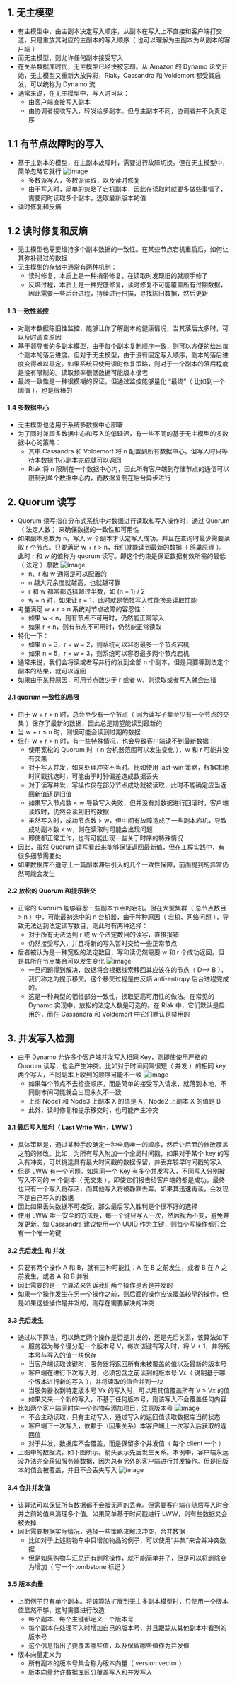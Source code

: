 ## 1. 无主模型

- 有主模型中，由主副本决定写入顺序，从副本在写入上不直接和客户端打交道，只是重放其对应的主副本的写入顺序（ 也可以理解为主副本为从副本的客户端 ）
- 而无主模型，则允许任何副本接受写入
- 在关系数据库时代，无主模型已经快被忘却。从 Amazon 的 Dynamo 论文开始，无主模型又重新大放异彩，Riak，Cassandra 和 Voldemort 都受其启发，可以统称为 Dynamo 流
- 通常来说，在无主模型中，写入时可以：
  - 由客户端直接写入副本
  - 由协调者接收写入，转发给多副本。但与主副本不同，协调者并不负责定序

## 1.1 有节点故障时的写入

- 基于主副本的模型，在主副本故障时，需要进行故障切换。但在无主模型中，简单忽略它就行
  ![image](https://github.com/user-attachments/assets/4994a741-10df-42f4-ab8a-a88b8f2b61fa)
  - 多数派写入，多数派读取，以及读时修复
  - 由于写入时，简单的忽略了宕机副本，因此在读取时就要多做些事情了，需要同时读取多个副本，选取最新版本的值
- 读时修复和反熵

## 1.2 读时修复和反熵

- 无主模型也需要维持多个副本数据的一致性。在某些节点宕机重启后，如何让其弥补错过的数据
- 无主模型的存储中通常有两种机制：
  - 读时修复，本质上是一种捎带修复，在读取时发现旧的就顺手修了
  - 反熵过程，本质上是一种兜底修复，读时修复不可能覆盖所有过期数据，因此需要一些后台进程，持续进行扫描，寻找陈旧数据，然后更新

#### 1.3 一致性监控

- 对副本数据陈旧性监控，能够让你了解副本的健康情况，当其落后太多时，可以及时调查原因
- 基于领导者的多副本模型，由于每个副本复制顺序一致，则可以方便的给出每个副本的落后进度。但对于无主模型，由于没有固定写入顺序，副本的落后进度变得难以界定。如果系统只使用读时修复策略，则对于一个副本的落后程度是没有限制的。读取频率很低数据可能版本很老
- 最终一致性是一种很模糊的保证，但通过监控能够量化 “最终”（ 比如到一个阈值 ），也是很棒的

#### 1.4 多数据中心

- 无主模型也适用于系统多数据中心部署
- 为了同时兼顾多数据中心和写入的低延迟，有一些不同的基于无主模型的多数据中心的策略：
  - 其中 Cassandra 和 Voldemort 将 n 配置到所有数据中心，但写入时只等待本数据中心副本完成就可以返回
  - Riak 将 n 限制在一个数据中心内，因此所有客户端到存储节点的通信可以限制到单个数据中心内，而数据复制在后台异步进行

## 2. Quorum 读写

- Quorum 读写指在分布式系统中对数据进行读取和写入操作时，通过 Quorum（ 法定人数 ）来确保数据的一致性和可用性
- 如果副本总数为 n，写入 w 个副本才认定写入成功，并且在查询时最少需要读取 r 个节点。只要满足 w + r > n，我们就能读到最新的数据（ 鸽巢原理 ）。此时 r 和 w 的值称为 quorum 读写。即这个约束是保证数据有效所需的最低（ 法定 ）票数
  ![image](https://github.com/user-attachments/assets/c9db1464-a420-474c-8eda-ed6b311e1306)
  - n、r 和 w 通常是可以配置的
  - n 越大冗余度就越高，也就越可靠
  - r 和 w 都常都选择超过半数，如 (n + 1) / 2
  - w = n 时，如果让 r = 1，此时就是牺牲写入性能换来读取性能
- 考量满足 w + r > n 系统对节点故障的容忍性：
  - 如果 w < n，则有节点不可用时，仍然能正常写入
  - 如果 r < n，则有节点不可用时，仍然能正常读取
- 特化一下：
  - 如果 n = 3，r = w = 2，则系统可以容忍最多一个节点宕机
  - 如果 n = 5，r = w = 3，则系统可以容忍最多两个节点宕机
- 通常来说，我们会将读或者写并行的发到全部 n 个副本，但是只要等到法定个副本的结果，就可以返回
- 如果由于某种原因，可用节点数少于 r 或者 w，则读取或者写入就会出错

#### 2.1 quorum 一致性的局限

- 由于 w + r > n 时，总会至少有一个节点（ 因为读写子集至少有一个节点的交集 ）保存了最新的数据，因此总是期望能读到最新的
- 当 w + r ≤ n 时，则很可能会读到过期的数据
- 但在 w + r > n 时，有一些特殊情况，也会导致客户端读不到最新数据：
  - 使用宽松的 Quorum 时（ n 台机器范围可以发生变化 ），w 和 r 可能并没有交集
  - 对于写入并发，如果处理冲突不当时。比如使用 last-win 策略，根据本地时间戳挑选时，可能由于时钟偏差造成数据丢失
  - 对于读写并发，写操作仅在部分节点成功就被读取，此时不能确定应当返回新值还是旧值
  - 如果写入节点数 < w 导致写入失败，但并没有对数据进行回滚时，客户端读取时，仍然会读到旧的数据
  - 虽然写入时，成功节点数 > w，但中间有故障造成了一些副本宕机，导致成功副本数 < w，则在读取时可能会出现问题
  - 即使都正常工作，也有可能出现一些关于时序的特殊情况
- 因此，虽然 Quorum 读写看起来能够保证返回最新值，但在工程实践中，有很多细节需要处
- 如果数据库不遵守上一篇副本滞后引入的几个一致性保障，前面提到的异常仍然可能会发生

#### 2.2 放松的 Quorum 和提示转交

- 正常的 Quorum 能够容忍一些副本节点的宕机。但在大型集群（ 总节点数目 > n ）中，可能最初选中的 n 台机器，由于种种原因（ 宕机、网络问题 ），导致无法达到法定读写数目，则此时有两种选择：
  - 对于所有无法达到 r 或 w 个法定数目的读写，直接报错
  - 仍然接受写入，并且将新的写入暂时交给一些正常节点
- 后者被认为是一种宽松的法定数目，写和读仍然需要 w 和 r 个成功返回，但是其所在节点集合可以发生变化
  ![image](https://github.com/user-attachments/assets/2770b5ef-60d1-49c9-bcc9-e54384d31f23)
  - 一旦问题得到解决，数据将会根据线索移回其应该在的节点（ D—> B ），我们称之为提示移交。这个移交过程是由反熵 anti-entropy 后台进程完成的。
  - 这是一种典型的牺牲部分一致性，换取更高可用性的做法。在常见的 Dynamo 实现中，放松的法定人数是可选的。在 Riak 中，它们默认是启用的，而在 Cassandra 和 Voldemort 中它们默认是禁用的

## 3. 并发写入检测

- 由于 Dynamo 允许多个客户端并发写入相同 Key，则即使使用严格的 Quorum 读写，也会产生冲突。比如对于时间间隔很短（ 并发 ）的相同 key 两个写入，不同副本上收到的顺序可能不一致
  ![image](https://github.com/user-attachments/assets/2300cad3-9971-4484-a7f8-3a78f5ddf215)
  - 如果每个节点不去检查顺序，而是简单的接受写入请求，就落到本地，不同副本间可能就会出现永久不一致
  - 上图 Node1 和 Node3 上副本 X 的值是 A，Node2 上副本 X 的值是 B
  - 此外，读时修复和提示移交时，也可能产生冲突

#### 3.1 最后写入胜利（ Last Write Win，LWW ）

- 具体策略是，通过某种手段确定一种全局唯一的顺序，然后让后面的修改覆盖之前的修改。比如，为所有写入附加一个全局时间戳，如果对于某个 key 的写入有冲突，可以挑选具有最大时间戳的数据保留，并丢弃较早时间戳的写入
- 但是 LWW 有一个问题。如果同一个 Key 有多个并发写入，不同写入分别被写入不同的 w 个副本（ 无交集 ），即使它们报告给客户端的都是成功，最终也只有一个写入将存活，而其他写入将被静默丢弃。如果其迅速再读，会发现不是自己写入的数据
- 因此如果丢失数据不可接受，那么最后写入胜利是个很不好的选择
- 使用 LWW 唯一安全的方法是，每一个键只写入一次，然后视为不变，避免并发更新。如 Cassandra 建议使用一个 UUID 作为主键，则每个写操作都只会有一个唯一的键

#### 3.2 先后发生 和 并发

- 只要有两个操作 A 和 B，就有三种可能性：A 在 B 之前发生，或者 B 在 A 之前发生，或者 A 和 B 并发
- 因此需要的是一个算法来告诉我们两个操作是否是并发的
- 如果一个操作发生在另一个操作之前，则后面的操作应该覆盖较早的操作，但是如果这些操作是并发的，则存在需要解决的冲突

#### 3.3 先后发生

- 通过以下算法，可以确定两个操作是否是并发的，还是先后关系，该算法如下
  - 服务器为每个键分配一个版本号 V，每次该键有写入时，将 V + 1，并将版本号与写入的值一块保存
  - 当客户端读取该键时，服务器将返回所有未被覆盖的值以及最新的版本号
  - 客户端在进行下次写入时，必须包含之前读到的版本号 Vx（ 说明基于哪个版本进行新的写入 ），并将读取的值合并到一块
  - 当服务器收到特定版本号 Vx 的写入时，可以用其值覆盖所有 V ≤ Vx 的值
  - 如果又来一个新的写入，不基于任何版本号，则该写入不会覆盖任何内容
- 比如两个客户端同时向一个购物车添加项目，注意版本号
  ![image](https://github.com/user-attachments/assets/c7ca4fb5-135f-4dcd-b885-04ba107954ae)
  - 不会主动读取，只有主动写入，通过写入的返回值读取数据库当前状态
  - 客户端下一次写入，依赖于（因果关系）本客户端上一次写入后获取的返回值
  - 对于并发，数据库不会覆盖，而是保留多个并发值（ 每个 client 一个 ）
- 上图中的数据流，如下图所示。箭头表示先后发生关系。本例中，客户端永远没办法完全获知服务器数据，因为总有另外的客户端进行并发操作。但是旧版本的值会被覆盖，并且不会丢失写入
  ![image](https://github.com/user-attachments/assets/6f8df041-bd97-4f4b-b91b-5cfd8cc1359f)

#### 3.4 合并并发值

- 该算法可以保证所有数据都不会被无声的丢弃。但需要客户端在随后写入时合并之前的值来清理多个值。如果简单基于时间戳进行 LWW，则有些数据又会被丢掉
- 因此需要根据实际情况，选择一些策略来解决冲突，合并数据
  - 比如对于上述购物车中只增加物品的例子，可以使用“并集”来合并冲突数据
  - 但是如果购物车汇总还有删除操作，就不能简单并了，但是可以将删除变为增加（ 写一个 tombstone 标记 ）

#### 3.5 版本向量

- 上面例子只有单个副本。将该算法扩展到无主多副本模型时，只使用一个版本值显然不够，这时需要进行改造
  - 每个副本、每个主键都定义一个版本号
  - 每个副本在处理写入时增加自己的版本号，并且跟踪从其他副本中看到的版本号
  - 这个信息指出了要覆盖哪些值，以及保留哪些值作为并发值
- 版本向量定义为
  - 所有副本的版本号集合称为版本向量（ version vector ）
  - 版本向量允许数据库区分覆盖写入和并发写入
